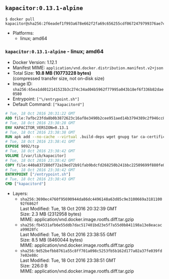 ## `kapacitor:0.13.1-alpine`

```console
$ docker pull kapacitor@sha256:2f6eadef1f993a678e662f2fa69c656255cdf0672479799376ae7cc3b96bf1df
```

-	Platforms:
	-	linux; amd64

### `kapacitor:0.13.1-alpine` - linux; amd64

-	Docker Version: 1.12.1
-	Manifest MIME: `application/vnd.docker.distribution.manifest.v2+json`
-	Total Size: **10.8 MB (10773228 bytes)**  
	(compressed transfer size, not on-disk size)
-	Image ID: `sha256:65ea1dd012141523b3c274c34ad04b5962f77995a043b18ef6f336b82dae0580`
-	Entrypoint: `["\/entrypoint.sh"]`
-	Default Command: `["kapacitord"]`

```dockerfile
# Tue, 18 Oct 2016 20:31:22 GMT
ADD file:7afbc23fda8b0b3872623c16af8e3490b2cee951aed14b3794389c2f946cc8c7 in / 
# Tue, 18 Oct 2016 23:38:28 GMT
ENV KAPACITOR_VERSION=0.13.1
# Tue, 18 Oct 2016 23:38:38 GMT
RUN apk add --no-cache --virtual .build-deps wget gnupg tar ca-certificates &&     update-ca-certificates &&     gpg --keyserver hkp://ha.pool.sks-keyservers.net         --recv-keys 05CE15085FC09D18E99EFB22684A14CF2582E0C5 &&     wget -q https://dl.influxdata.com/kapacitor/releases/kapacitor-${KAPACITOR_VERSION}-static_linux_amd64.tar.gz.asc &&     wget -q https://dl.influxdata.com/kapacitor/releases/kapacitor-${KAPACITOR_VERSION}-static_linux_amd64.tar.gz &&     gpg --batch --verify kapacitor-${KAPACITOR_VERSION}-static_linux_amd64.tar.gz.asc kapacitor-${KAPACITOR_VERSION}-static_linux_amd64.tar.gz &&     mkdir -p /usr/src &&     tar -C /usr/src -xzf kapacitor-${KAPACITOR_VERSION}-static_linux_amd64.tar.gz &&     rm -f /usr/src/kapacitor-*/kapacitor.conf &&     chmod +x /usr/src/kapacitor-*/* &&     cp -a /usr/src/kapacitor-*/* /usr/bin/ &&     rm -rf *.tar.gz* /usr/src /root/.gnupg &&     apk del .build-deps
# Tue, 18 Oct 2016 23:38:41 GMT
EXPOSE 9092/tcp
# Tue, 18 Oct 2016 23:38:42 GMT
VOLUME [/var/lib/kapacitor]
# Tue, 18 Oct 2016 23:38:42 GMT
COPY file:440a837280df72a19ed72b91fab9bdcfd268250b241bbc22509699f880fe0d17 in /entrypoint.sh 
# Tue, 18 Oct 2016 23:38:42 GMT
ENTRYPOINT ["/entrypoint.sh"]
# Tue, 18 Oct 2016 23:38:43 GMT
CMD ["kapacitord"]
```

-	Layers:
	-	`sha256:3690ec4760f95690944da86dc4496148a63d85c9e3100669a318110092f6862f`  
		Last Modified: Tue, 18 Oct 2016 20:32:39 GMT  
		Size: 2.3 MB (2312958 bytes)  
		MIME: application/vnd.docker.image.rootfs.diff.tar.gzip
	-	`sha256:fb4531afb6e55ddb7dac517401bd23e5f7a55d0b841198a13e8eacaca99028fc`  
		Last Modified: Tue, 18 Oct 2016 23:38:55 GMT  
		Size: 8.5 MB (8460044 bytes)  
		MIME: application/vnd.docker.image.rootfs.diff.tar.gzip
	-	`sha256:9d52befbb8761a55c8ff701a098c5253fb5b162d177a02a37fe039fd7e02e88c`  
		Last Modified: Tue, 18 Oct 2016 23:38:51 GMT  
		Size: 226.0 B  
		MIME: application/vnd.docker.image.rootfs.diff.tar.gzip
